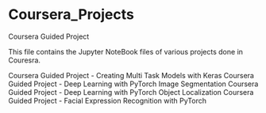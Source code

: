 # Coursera_Projects

Coursera Guided Project

This file contains the Jupyter NoteBook files of various projects done in Couresra.

Coursera Guided Project - Creating Multi Task Models with Keras
Coursera Guided Project - Deep Learning with PyTorch Image Segmentation
Coursera Guided Project - Deep Learning with PyTorch Object Localization
Coursera Guided Project - Facial Expression Recognition with PyTorch

